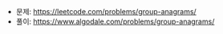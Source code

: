 - 문제: https://leetcode.com/problems/group-anagrams/
- 풀이: https://www.algodale.com/problems/group-anagrams/